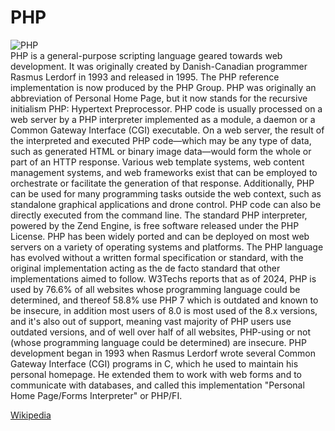 
PHP
===
  
![PHP](https://www.tiobe.com/wp-content/themes/tiobe/tiobe-index/images/PHP.png)  
PHP is a general-purpose scripting language geared towards web development. It was originally created by Danish-Canadian programmer Rasmus Lerdorf in 1993 and released in 1995. The PHP reference implementation is now produced by the PHP Group. PHP was originally an abbreviation of Personal Home Page, but it now stands for the recursive initialism PHP: Hypertext Preprocessor.
 PHP code is usually processed on a web server by a PHP interpreter implemented as a module, a daemon or a Common Gateway Interface (CGI) executable. On a web server, the result of the interpreted and executed PHP code—which may be any type of data, such as generated HTML or binary image data—would form the whole or part of an HTTP response. Various web template systems, web content management systems, and web frameworks exist that can be employed to orchestrate or facilitate the generation of that response. Additionally, PHP can be used for many programming tasks outside the web context, such as standalone graphical applications and drone control. PHP code can also be directly executed from the command line.
 The standard PHP interpreter, powered by the Zend Engine, is free software released under the PHP License. PHP has been widely ported and can be deployed on most web servers on a variety of operating systems and platforms.
 The PHP language has evolved without a written formal specification or standard, with the original implementation acting as the de facto standard that other implementations aimed to follow. 
 W3Techs reports that as of 2024, PHP is used by 76.6% of all websites whose programming language could be determined, and thereof 58.8% use PHP 7 which is outdated and known to be insecure, in addition most users of 8.0 is most used of the 8.x versions, and it's also out of support, meaning vast majority of PHP users use outdated versions, and of well over half of all websites, PHP-using or not (whose programming language could be determined) are insecure.
 PHP development began in 1993 when Rasmus Lerdorf wrote several Common Gateway Interface (CGI) programs in C, which he used to maintain his personal homepage. He extended them to work with web forms and to communicate with databases, and called this implementation "Personal Home Page/Forms Interpreter" or PHP/FI.
  
[Wikipedia](https://en.wikipedia.org/wiki/PHP)